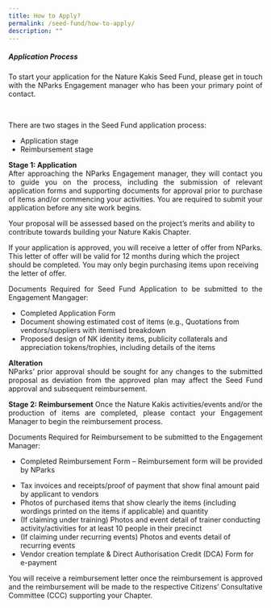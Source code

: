 ```yaml
---
title: How to Apply?
permalink: /seed-fund/how-to-apply/
description: ""
---
```

<section>
	<h5>Application Process</h5>
<p align="justify">To start your application for the Nature Kakis Seed Fund, please get in touch with the NParks Engagement manager who has been your primary point of contact.</p><br>

<p align="justify">There are two stages in the Seed Fund application process:
</p>
	<ul style="“list-style-type:disc”">
	<li>Application stage</li>
		<li>Reimbursement stage</li>
		<p></p></ul>

<p align="justify"><b>Stage 1: Application</b><br>
After approaching the NParks Engagement manager, they will contact you to guide you on the process, including the submission of relevant application forms and supporting documents for approval prior to purchase of items and/or commencing your activities. You are required to submit your application before any site work begins.<br>
	
Your proposal will be assessed based on the project’s merits and ability to contribute towards building your Nature Kakis Chapter.<br>
	
If your application is approved, you will receive a letter of offer from NParks. This letter of offer will be valid for 12 months during which the project should be completed. You may only begin purchasing items upon receiving the letter of offer.<br> 
</p></section>
	
<p align="justify">Documents Required for Seed Fund Application to be submitted to the Engagement Mangager:<br>
	</p><ul style="“list-style-type:disc”">
	<li>Completed Application Form</li>
<li>Document showing estimated cost of items (e.g., Quotations from vendors/suppliers with itemised breakdown</li>
	<li>Proposed design of NK identity items, publicity collaterals and appreciation tokens/trophies, including details of the items</li>
</ul>
<p></p>
		
<p align="justify"><b>Alteration</b><br>
NParks’ prior approval should be sought for any changes to the submitted proposal as deviation from the approved plan may affect the Seed Fund approval and subsequent reimbursement.</p>

<p align="justify"><b>Stage 2: Reimbursement</b>
Once the Nature Kakis activities/events and/or the production of items are completed, please contact your Engagement Manager to begin the reimbursement process.<br>
	
Documents Required for Reimbursement to be submitted to the Engagement Manager:<br>
	
</p><ul style="“list-style-type:disc”">
	<li><p align="justify">Completed Reimbursement Form – Reimbursement form will be provided by NParks</p></li>
	<li>Tax invoices and receipts/proof of payment that show final amount paid by applicant to vendors</li>
	<li>Photos of purchased items that show clearly the items (including wordings printed on the items if applicable) and quantity</li>
	<li>(If claiming under training) Photos and event detail of trainer conducting activity/activities for at least 10 people in their precinct</li>
	<li>(If claiming under recurring events) Photos and events detail of recurring events</li>
	<li>Vendor creation template &amp; Direct Authorisation Credit (DCA) Form for e-payment</li></ul><p></p>

<p align="justify">You will receive a reimbursement letter once the reimbursement is approved and the reimbursement will be made to the respective Citizens’ Consultative Committee (CCC) supporting your Chapter.</p>